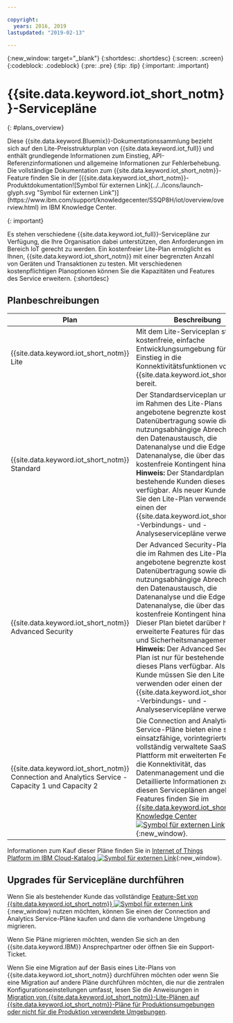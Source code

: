 ```yaml
---

copyright:
  years: 2016, 2019
lastupdated: "2019-02-13"

---
```


{:new_window: target="\_blank"}
{:shortdesc: .shortdesc}
{:screen: .screen}
{:codeblock: .codeblock}
{:pre: .pre}
{:tip: .tip}
{:important: .important}

# {{site.data.keyword.iot_short_notm}}-Servicepläne
{: #plans_overview}

<p>Diese {{site.data.keyword.Bluemix}}-Dokumentationssammlung bezieht sich auf den Lite-Preisstrukturplan von {{site.data.keyword.iot_full}} und enthält grundlegende Informationen zum Einstieg, API-Referenzinformationen und allgemeine Informationen zur Fehlerbehebung.
Die vollständige Dokumentation zum {{site.data.keyword.iot_short_notm}}-Feature finden Sie in der [{{site.data.keyword.iot_short_notm}}-Produktdokumentation![Symbol für externen Link](../../icons/launch-glyph.svg "Symbol für externen Link")](https://www.ibm.com/support/knowledgecenter/SSQP8H/iot/overview/overview.html) im IBM Knowledge Center. </p>
{: important}

Es stehen verschiedene {{site.data.keyword.iot_full}}-Servicepläne zur Verfügung, die Ihre Organisation dabei unterstützen, den Anforderungen im Bereich IoT gerecht zu werden. Ein kostenfreier Lite-Plan ermöglicht es Ihnen, {{site.data.keyword.iot_short_notm}} mit einer begrenzten Anzahl von Geräten und Transaktionen zu testen. Mit verschiedenen kostenpflichtigen Planoptionen können Sie die Kapazitäten und Features des Service erweitern.
{:shortdesc}

## Planbeschreibungen

Plan       | Beschreibung       
---------- | ------------
{{site.data.keyword.iot_short_notm}} Lite | Mit dem Lite-Serviceplan steht eine kostenfreie, einfache Entwicklungsumgebung für den Einstieg in die Konnektivitätsfunktionen von {{site.data.keyword.iot_short_notm}} bereit. 
{{site.data.keyword.iot_short_notm}} Standard | Der Standardserviceplan umfasst die im Rahmen des Lite-Plans angebotene begrenzte kostenfreie Datenübertragung sowie die nutzungsabhängige Abrechnung für den Datenaustausch, die Datenanalyse und die Edge-Datenanalyse, die über das kostenfreie Kontingent hinaus gehen. **Hinweis:** Der Standardplan ist nur für bestehende Kunden dieses Plans verfügbar. Als neuer Kunde müssen Sie den Lite-Plan verwenden oder einen der {{site.data.keyword.iot_short_notm}}-Verbindungs- und -Analyseservicepläne verwenden. 
{{site.data.keyword.iot_short_notm}} Advanced Security | Der Advanced Security-Plan umfasst die im Rahmen des Lite-Plans angebotene begrenzte kostenfreie Datenübertragung sowie die nutzungsabhängige Abrechnung für den Datenaustausch, die Datenanalyse und die Edge-Datenanalyse, die über das kostenfreie Kontingent hinaus gehen. Dieser Plan bietet darüber hinaus erweiterte Features für das Risiko- und Sicherheitsmanagement. **Hinweis:** Der Advanced Security-Plan ist nur für bestehende Kunden dieses Plans verfügbar. Als neuer Kunde müssen Sie den Lite-Plan verwenden oder einen der {{site.data.keyword.iot_short_notm}}-Verbindungs- und -Analyseservicepläne verwenden. 
{{site.data.keyword.iot_short_notm}} Connection and Analytics Service - Capacity 1 und Capacity 2 | Die Connection and Analytics Service-Pläne bieten eine sofort einsatzfähige, vorintegrierte und vollständig verwaltete SaaS-IoT-Plattform mit erweiterten Features für die Konnektivität, das Datenmanagement und die Analyse. Detaillierte Informationen zu den mit diesen Serviceplänen angebotenen Features finden Sie im [{{site.data.keyword.iot_short_notm}} Knowledge Center ![Symbol für externen Link](../../icons/launch-glyph.svg "Symbol für externen Link")](https://www.ibm.com/support/knowledgecenter/SSQP8H/iot/overview/overview.html){:new_window}. 

Informationen zum Kauf dieser Pläne finden Sie in [Internet of Things Platform im IBM Cloud-Katalog ![Symbol für externen Link](../../icons/launch-glyph.svg "Symbol für externen Link")](https://cloud.ibm.com/catalog/services/internet-of-things-platform){:new_window}. 

## Upgrades für Servicepläne durchführen

Wenn Sie als bestehender Kunde das vollständige [Feature-Set von {{site.data.keyword.iot_short_notm}} ![Symbol für externen Link](../../icons/launch-glyph.svg "Symbol für externen Link")](https://www.ibm.com/support/knowledgecenter/SSQP8H/iot/overview/overview.html){:new_window} nutzen möchten, können Sie einen der Connection and Analytics Service-Pläne kaufen und dann die vorhandene Umgebung migrieren. 

Wenn Sie Pläne migrieren möchten, wenden Sie sich an den {{site.data.keyword.IBM}} Ansprechpartner oder öffnen Sie ein Support-Ticket. 

<!--- - To migrate from {{site.data.keyword.iot_short_notm}} Standard and Advanced Security plans, contact your {{site.data.keyword.IBM}} representative or raise a support ticket.--->
Wenn Sie eine Migration auf der Basis eines Lite-Plans von {{site.data.keyword.iot_short_notm}} durchführen möchten oder wenn Sie eine Migration auf andere Pläne durchführen möchten, die nur die zentralen Konfigurationseinstellungen umfasst, lesen Sie die Anweisungen in [Migration von {{site.data.keyword.iot_short_notm}}-Lite-Plänen auf {{site.data.keyword.iot_short_notm}}-Pläne für Produktionsumgebungen oder nicht für die Produktion verwendete Umgebungen](/docs/IoT/org_migration.html). 
